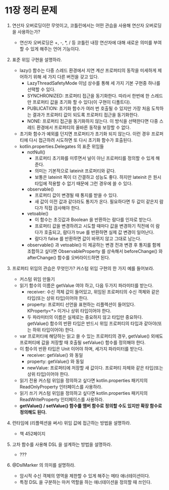 # 11장 정리 문제

1. 연산자 오버로딩이란 무엇이고, 코틀린에서는 어떤 관습을 사용해 연산자 오버로딩을 사용하는가?

    - 연산자 오버로딩은 +, -, *, / 등 코틀린 내장 연산자에 대해 새로운 의미를 부여할 수 있게 해주는 언어 기능이다.

2. 표준 위임 구현을 설명하라.

    - lazy() 함수는 다중 스레드 환경에서 지연 계산 프로퍼티의 동작을 미세하게 제어하기 위해 세 가지 다른 버전을 갖고 있다.
      - LazyThreadSafetyMode 이넘 상수를 통해 세 가지 기본 구현중 하나를 선택할 수 있다.
      - SYNCHRONIZED: 프로퍼티 접근을 동기화한다. 따라서 한번에 한 스레드만 프로퍼티 값을 초기화 할 수 있다(이 구현이 디폴트다).
      - PUBLICATION: 초기화 함수가 여러 번 호출될 수 있지만 가장 처음 도착하는 결과가 프로퍼티 값이 되도록 프로퍼티 접근을 동기화한다.
      - NONE: 프로퍼티 접근을 동기화하지 않는다. 이 방식을 선택한다면 다중 스레드 환경에서 프로퍼티의 올바른 동작을 보장할 수 없다.
    - 초기화 함수가 예외를 던지면 프로퍼티가 초기화 되지 않는다. 이런 경우 프로퍼티에 다시 접근하려 시도하면 또 다시 초기화 함수가 호출된다.
    - kotlin.properties.Delegates 의 표준 위임들
        - notNull()
            - 프로퍼티 초기화를 미루면서 널이 아닌 프로퍼티를 정의할 수 있게 해준다.
            - 의미는 기본적으로 lateinit 프로퍼티와 같다.
            - 보통은 lateinit 쪽이 더 간결하고 성능도 좋다. 하지만 lateinit 은 원시 타입에 적용할 수 없기 때문에 그런 경우에 쓸 수 있다.
        - observable()
            - 프로퍼티 값이 변경될 때 통지를 받을 수 있다.
            - 새 값이 이전 값과 같더라도 통지가 온다. 필요하다면 두 값이 같은지 람다가 직접 검사해야 한다.
        - vetoable()
            - 이 함수는 초깃값과 Boolean 을 반환하는 람다를 인자로 받는다.
            - 프로퍼티 값을 변경하려고 시도할 때마다 값을 변경하기 직전에 이 람다가 호출되고, 람다가 true 를 반환하면 실제 값 변경이 일어난다.
            - 람다가 false 를 반환하면 값이 바뀌지 않고 그대로 남는다.
        - observable() 과 vetoable() 이 제공하는 변경 전과 변경 후 통지를 함께 조합하고 싶다면 ObservableProperty 를 상속해서 beforeChange() 와 afterChange() 함수를 오버라이드하면 된다.

3. 프로퍼티 위임의 관습은 무엇인가? 커스텀 위임 구현의 한 가지 예를 들어보라.

    - 커스텀 위임 만들기
    - 읽기 함수의 이름은 getValue 여야 하고, 다음 두가지 파라미터를 받는다.
        - receiver: 수신 객체 값이 들어있고, 위임된 프로퍼티의 수신 객체와 같은 타입(또는 상위 타입)이어야 한다.
        - property: 프로퍼티 선언을 표현하는 리플렉션이 들어있다. KProperty<*> 이거나 상위 타입이어야 한다.
        - 두 파라미터의 이름은 실제로는 중요하지 않고 타입만 중요하다. getValue() 함수의 반환 타입은 반드시 위임 프로퍼티의 타입과 같아야(또는 하위 타입이어야) 한다.
    - var 프로퍼티에 해당하는 읽고 쓸 수 있는 프로퍼티의 경우, getValue() 외에도 프로퍼티에 값을 저장할 때 호출될 setValue() 함수를 정의해야 한다.
    - 이 함수의 반환 타입은 Unit 이어야 하며, 세가지 파라미터를 받는다.
        - receiver: getValue() 와 동일
        - property: getValue() 와 동일
        - newValue: 프로퍼티에 저장할 새 값이다. 프로퍼티 자체와 같은 타입(또는 상위 타입)이어야 한다.
    - 읽기 전용 커스텀 위임을 정의하고 싶다면 kotlin.properties 패키지의 ReadOnlyProperty 인터페이스를 사용하라.
    - 읽기 쓰기 커스텀 위임을 정의하고 싶다면 kotlin.properties 패키지의 ReadWriteProperty 인터페이스를 사용하라.
    - **getValue() / setValue() 함수를 멤버 함수로 정의할 수도 있지만 확장 함수로 정의해도 된다.**

4. 런타임에 (리플렉션을 써서) 위임 값에 접근하는 방법을 설명하라.

    - 책 452페이지 

5. 고차 함수를 사용해 DSL 을 설계하는 방법을 설명하라.

    - ???

6. @DslMarker 의 의미를 설명하라.

    - 암시적 수신 객체의 영역을 제한할 수 있게 해주는 메타 애너테이션이다.
    - 특정 DSL 을 구분하는 마커 역할을 하는 애너테이션을 정의할 때 쓰인다.